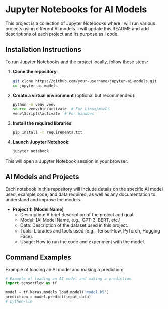 # Jupyter Notebooks for AI Models

This project is a collection of Jupyter Notebooks where I will run various projects using different AI models. I will update this README and add descriptions of each project and its purpose as I code.

## Installation Instructions

To run Jupyter Notebooks and the project locally, follow these steps:

1. **Clone the repository**:
    ```bash
    git clone https://github.com/your-username/jupyter-ai-models.git
    cd jupyter-ai-models
    ```

2. **Create a virtual environment** (optional but recommended):
    ```bash
    python -m venv venv
    source venv/bin/activate  # For Linux/macOS
    venv\Scripts\activate  # For Windows
    ```

3. **Install the required libraries**:
    ```bash
    pip install -r requirements.txt
    ```

4. **Launch Jupyter Notebook**:
    ```bash
    jupyter notebook
    ```

This will open a Jupyter Notebook session in your browser.

## AI Models and Projects

Each notebook in this repository will include details on the specific AI model used, example code, and data required, as well as any documentation to understand and improve the models.

- **Project 1: [Model Name]**
    - Description: A brief description of the project and goal.
    - Model: [AI Model Name, e.g., GPT-3, BERT, etc.]
    - Data: Description of the dataset used in this project.
    - Tools: Libraries and tools used (e.g., TensorFlow, PyTorch, Hugging Face).
    - Usage: How to run the code and experiment with the model.

## Command Examples

Example of loading an AI model and making a prediction:

```python
# Example of loading an AI model and making a prediction
import tensorflow as tf

model = tf.keras.models.load_model('model.h5')
prediction = model.predict(input_data)
# python-llm
